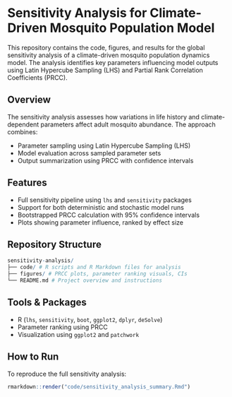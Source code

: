 # Sensitivity Analysis for Climate-Driven Mosquito Population Model

This repository contains the code, figures, and results for the global sensitivity analysis of a climate-driven mosquito population dynamics model. The analysis identifies key parameters influencing model outputs using Latin Hypercube Sampling (LHS) and Partial Rank Correlation Coefficients (PRCC).

## Overview

The sensitivity analysis assesses how variations in life history and climate-dependent parameters affect adult mosquito abundance. The approach combines:
- Parameter sampling using Latin Hypercube Sampling (LHS)
- Model evaluation across sampled parameter sets
- Output summarization using PRCC with confidence intervals

## Features

- Full sensitivity pipeline using `lhs` and `sensitivity` packages
- Support for both deterministic and stochastic model runs
- Bootstrapped PRCC calculation with 95% confidence intervals
- Plots showing parameter influence, ranked by effect size

## Repository Structure

```r
sensitivity-analysis/
├── code/ # R scripts and R Markdown files for analysis
├── figures/ # PRCC plots, parameter ranking visuals, CIs
└── README.md # Project overview and instructions
```


## Tools & Packages

- R (`lhs`, `sensitivity`, `boot`, `ggplot2`, `dplyr`, `deSolve`)
- Parameter ranking using PRCC
- Visualization using `ggplot2` and `patchwork`

## How to Run

To reproduce the full sensitivity analysis:

```r
rmarkdown::render("code/sensitivity_analysis_summary.Rmd")
